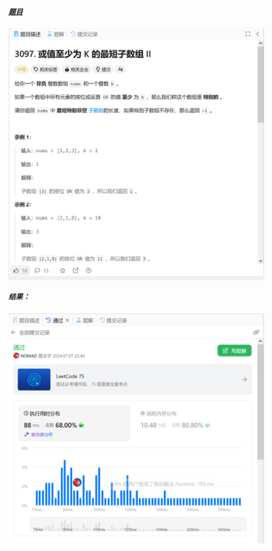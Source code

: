 ##### [题目](https://leetcode.cn/problems/shortest-subarray-with-or-at-least-k-ii/description/)
![pic](img.png)
##### 结果：
![pic](result.png)